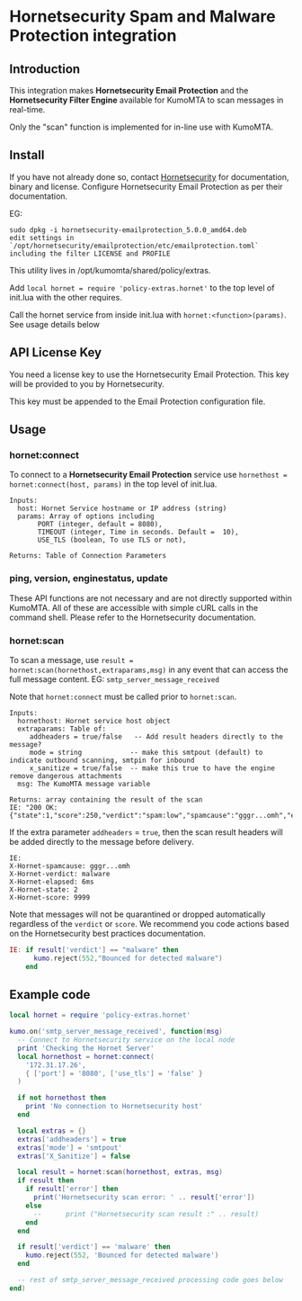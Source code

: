# Hornetsecurity Spam and Malware Protection integration

## Introduction

This integration makes **Hornetsecurity Email Protection** and the **Hornetsecurity Filter Engine** available for KumoMTA to scan messages in real-time.

Only the "scan" function is implemented for in-line use with KumoMTA.

## Install
If you have not already done so, contact [Hornetsecurity](https://www.hornetsecure.com/) for documentation, binary and license.
Configure Hornetsecurity Email Protection as per their documentation.

EG:
```
sudo dpkg -i hornetsecurity-emailprotection_5.0.0_amd64.deb
edit settings in `/opt/hornetsecurity/emailprotection/etc/emailprotection.toml`
including the filter LICENSE and PROFILE

```

This utility lives in /opt/kumomta/shared/policy/extras.

Add `local hornet = require 'policy-extras.hornet'` to the top level of init.lua with the other requires.

Call the hornet service from inside init.lua with `hornet:<function>(params)`.  See usage details below

## API License Key
You need a license key to use the Hornetsecurity Email Protection. This key will be provided to you by Hornetsecurity.

This key must be appended to the Email Protection configuration file.


## Usage

### hornet:connect

To connect to a **Hornetsecurity Email Protection** service use `hornethost = hornet:connect(host, params)` in the top level of init.lua.
```
Inputs:
  host: Hornet Service hostname or IP address (string)
  params: Array of options including
       PORT (integer, default = 8080),
       TIMEOUT (integer, Time in seconds. Default =  10),
       USE_TLS (boolean, To use TLS or not),

Returns: Table of Connection Parameters
```

### ping, version, enginestatus, update

These API functions are not necessary and are not directly supported within KumoMTA.  All of these are accessible with simple cURL calls in the command shell.  Please refer to the Hornetsecurity documentation.


### hornet:scan

To scan a message, use `result = hornet:scan(hornethost,extraparams,msg)` in any event that can access the full message content. EG: `smtp_server_message_received`

Note that `hornet:connect` must be called prior to `hornet:scan`.
```
Inputs:
  hornethost: Hornet service host object
  extraparams: Table of:
     addheaders = true/false   -- Add result headers directly to the message?
     mode = string            -- make this smtpout (default) to indicate outbound scanning, smtpin for inbound
     x_sanitize = true/false  -- make this true to have the engine remove dangerous attachments
  msg: The KumoMTA message variable

Returns: array containing the result of the scan
IE: "200 OK: {"state":1,"score":250,"verdict":"spam:low","spamcause":"gggr...omh","elapsed":"14ms"}"
```

If the extra parameter `addheaders` = `true`, then the scan result headers will be added directly to the message before delivery.
```
IE:
X-Hornet-spamcause: gggr...omh
X-Hornet-verdict: malware
X-Hornet-elapsed: 6ms
X-Hornet-state: 2
X-Hornet-score: 9999

```


Note that messages will not be quarantined or dropped automatically regardless of the `verdict` or `score`.  We recommend you code actions based on the Hornetsecurity best practices documentation.
```lua
IE: if result['verdict'] == "malware" then
      kumo.reject(552,"Bounced for detected malware")
    end
```


## Example code

```lua
local hornet = require 'policy-extras.hornet'

kumo.on('smtp_server_message_received', function(msg)
  -- Connect to Hornetsecurity service on the local node
  print 'Checking the Hornet Server'
  local hornethost = hornet:connect(
    '172.31.17.26',
    { ['port'] = '8080', ['use_tls'] = 'false' }
  )

  if not hornethost then
    print 'No connection to Hornetsecurity host'
  end

  local extras = {}
  extras['addheaders'] = true
  extras['mode'] = 'smtpout'
  extras['X_Sanitize'] = false

  local result = hornet:scan(hornethost, extras, msg)
  if result then
    if result['error'] then
      print('Hornetsecurity scan error: ' .. result['error'])
    else
      --      print ("Hornetsecurity scan result :" .. result)
    end
  end

  if result['verdict'] == 'malware' then
    kumo.reject(552, 'Bounced for detected malware')
  end

  -- rest of smtp_server_message_received processing code goes below
end)
```
